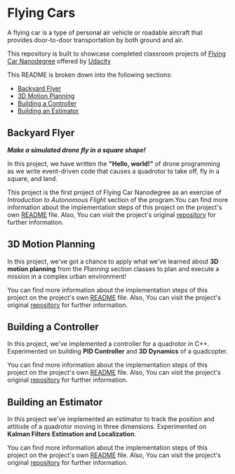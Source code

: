 # Flying Cars #

A flying car is a type of personal air vehicle or roadable aircraft that provides door-to-door transportation by both ground and air.


This repository is built to showcase completed classroom projects of [Flying Car Nanodegree](https://www.udacity.com/course/flying-car-nanodegree--nd787) offered by [Udacity](https://www.udacity.com/)

This README is broken down into the following sections:
 
 - [Backyard Flyer](#backyard-flyer)
 - [3D Motion Planning](#3d-motion-planning)
 - [Building a Controller](#building-a-controller)
 - [Building an Estimator](#building-an-estimator)

## Backyard Flyer ##
***Make a simulated drone fly in a square shape!***

In this project, we have written the **"Hello, world!"** of drone programming as we write event-driven code that causes a  quadrotor to take off, fly in a square, and land.

This project is the first project of Flying Car Nanodegree as an exercise of *Introduction to Autonomous Flight* section of the program.You can find more information about the implementation steps of this project on the project's own [README](/Backyard-Flyer/README.md) file. Also, You can visit the project's original [repository](https://github.com/udacity/FCND-Backyard-Flyer) for further information.



## 3D Motion Planning ##
In this project, we've got a chance to apply what we've learned about **3D motion planning** from the *Planning* section classes to plan and execute a mission in a complex urban environment!

You can find more information about the implementation steps of this project on the project's own [README](Motion-Planning/README.md) file. Also, You can visit the project's original [repository](https://github.com/udacity/FCND-Motion-Planning) for further information.

## Building a Controller ##

In this project, we've implemented a controller for a quadrotor in C++. Experimented on building **PID Controller** and **3D Dynamics** of a quadcopter.

You can find more information about the implementation steps of this project on the project's own [README](/Controls/README.md) file. Also, You can visit the project's original [repository](https://github.com/udacity/FCND-Controls) for further information.

## Building an Estimator ##

In this project we've implemented an estimator to track the position and attitude of a quadrotor moving in three dimensions. Experimented on **Kalman Filters** **Estimation and Localization**.

You can find more information about the implementation steps of this project on the project's own [README](/Estimation/README.md) file. Also, You can visit the project's original [repository](https://github.com/udacity/FCND-Estimation-CPP) for further information.
